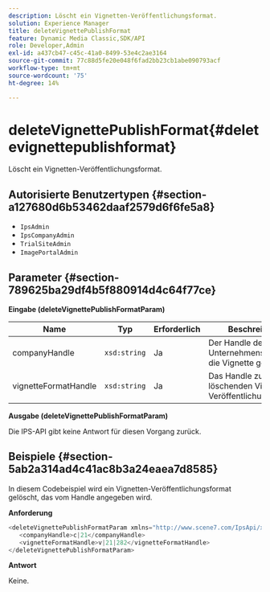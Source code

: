```yaml
---
description: Löscht ein Vignetten-Veröffentlichungsformat.
solution: Experience Manager
title: deleteVignettePublishFormat
feature: Dynamic Media Classic,SDK/API
role: Developer,Admin
exl-id: a437cb47-c45c-41a0-8499-53e4c2ae3164
source-git-commit: 77c88d5fe20e048f6fad2bb23cb1abe090793acf
workflow-type: tm+mt
source-wordcount: '75'
ht-degree: 14%

---
```


# deleteVignettePublishFormat{#deletevignettepublishformat}

Löscht ein Vignetten-Veröffentlichungsformat.

## Autorisierte Benutzertypen {#section-a127680d6b53462daaf2579d6f6fe5a8}

* `IpsAdmin`
* `IpsCompanyAdmin`
* `TrialSiteAdmin`
* `ImagePortalAdmin`

## Parameter {#section-789625ba29df4b5f880914d4c64f77ce}

**Eingabe (deleteVignettePublishFormatParam)**

| Name | Typ | Erforderlich | Beschreibung |
|---|---|---|---|
| companyHandle | `xsd:string` | Ja | Der Handle des Unternehmens, zu dem die Vignette gehört. |
| vignetteFormatHandle | `xsd:string` | Ja | Das Handle zum zu löschenden Vignetten-Veröffentlichungsformat. |

**Ausgabe (deleteVignettePublishFormatParam)**

Die IPS-API gibt keine Antwort für diesen Vorgang zurück.

## Beispiele {#section-5ab2a314ad4c41ac8b3a24eaea7d8585}

In diesem Codebeispiel wird ein Vignetten-Veröffentlichungsformat gelöscht, das vom Handle angegeben wird.

**Anforderung**

```java
<deleteVignettePublishFormatParam xmlns="http://www.scene7.com/IpsApi/xsd/2008-01-15">
   <companyHandle>c|21</companyHandle>
   <vignetteFormatHandle>v|21|282</vignetteFormatHandle>
</deleteVignettePublishFormatParam>
```

**Antwort**

Keine.
